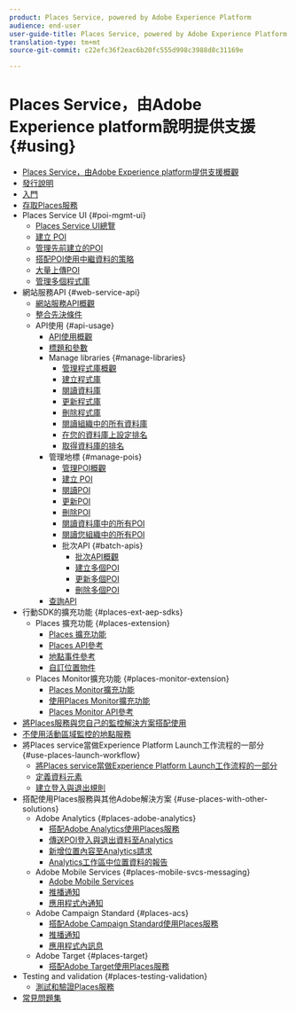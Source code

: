 ```yaml
---
product: Places Service, powered by Adobe Experience Platform
audience: end-user
user-guide-title: Places Service, powered by Adobe Experience Platform
translation-type: tm+mt
source-git-commit: c22efc36f2eac6b20fc555d998c3988d8c31169e

---
```



# Places Service，由Adobe Experience platform說明提供支援 {#using}

+ [Places Service，由Adobe Experience platform提供支援概觀](home.md)
+ [發行說明](release-notes.md)
+ [入門](getting-started.md)
+ [存取Places服務](places-gain-access.md)
+ Places Service UI {#poi-mgmt-ui}
   + [Places Service UI總覽](poi-mgmt-ui/poi-mgmt-ui-overview.md)
   + [建立 POI](poi-mgmt-ui/create-a-poi-ui.md)
   + [管理先前建立的POI](poi-mgmt-ui/managing-pois-in-the-places-ui.md)
   + [搭配POI使用中繼資料的策略](poi-mgmt-ui/metadata-with-pois.md)
   + [大量上傳POI](poi-mgmt-ui/bulk-upload-pois.md)
   + [管理多個程式庫](poi-mgmt-ui/manage-libraries-in-the-places-ui.md)
+ 網站服務API {#web-service-api}
   + [網站服務API概觀](web-service-api/places-web-services.md)
   + [整合先決條件](web-service-api/adobe-i-o-integration.md)
   + API使用 {#api-usage}
      + [API使用概觀](web-service-api/api-usage/api-usage-overview.md)
      + [標題和參數](web-service-api/api-usage/headers-and-parameters.md)
      + Manage libraries {#manage-libraries}
         + [管理程式庫概觀](web-service-api/api-usage/manage-libraries/manage-libraries.md)
         + [建立程式庫](web-service-api/api-usage/manage-libraries/create-a-library.md)
         + [閱讀資料庫](web-service-api/api-usage/manage-libraries/read-a-library.md)
         + [更新程式庫](web-service-api/api-usage/manage-libraries/update-a-library.md)
         + [刪除程式庫](web-service-api/api-usage/manage-libraries/delete-a-library.md)
         + [閱讀組織中的所有資料庫](web-service-api/api-usage/manage-libraries/read-all-libraries-in-your-organization.md)
         + [在您的資料庫上設定排名](web-service-api/api-usage/manage-libraries/set-a-ran-on-your-libraries.md)
         + [取得資料庫的排名](web-service-api/api-usage/manage-libraries/get-a-librarys-rank.md)
      + 管理地標 {#manage-pois}
         + [管理POI概觀](web-service-api/api-usage/manage-pois/manage-pois.md)
         + [建立 POI](web-service-api/api-usage/manage-pois/create-a-poi.md)
         + [閱讀POI](web-service-api/api-usage/manage-pois/read-a-poi.md)
         + [更新POI](web-service-api/api-usage/manage-pois/update-a-poi.md)
         + [刪除POI](web-service-api/api-usage/manage-pois/delete-a-poi.md)
         + [閱讀資料庫中的所有POI](web-service-api/api-usage/manage-pois/read-all-pois-in-a-library.md)
         + [閱讀您組織中的所有POI](web-service-api/api-usage/manage-pois/read-all-pois-in-your-organization.md)
         + 批次API {#batch-apis}
            + [批次API概觀](web-service-api/api-usage/manage-pois/batch-apis/batch-apis.md)
            + [建立多個POI](web-service-api/api-usage/manage-pois/batch-apis/create-multiple-pois.md)
            + [更新多個POI](web-service-api/api-usage/manage-pois/batch-apis/update-multiple-pois.md)
            + [刪除多個POI](web-service-api/api-usage/manage-pois/batch-apis/delete-multiple-pois.md)
      + [查詢API](web-service-api/api-usage/query-apis.md)
+ 行動SDK的擴充功能 {#places-ext-aep-sdks}
   + Places 擴充功能 {#places-extension}
      + [Places 擴充功能](places-ext-aep-sdks/places-extension/places-extension.md)
      + [Places API參考](places-ext-aep-sdks/places-extension/places-api-reference.md)
      + [地點事件參考](places-ext-aep-sdks/places-extension/places-event-ref.md)
      + [自訂位置物件](places-ext-aep-sdks/places-extension/cust-places-objects.md)
   + Places Monitor擴充功能 {#places-monitor-extension}
      + [Places Monitor擴充功能](places-ext-aep-sdks/places-monitor-extension/places-monitor-extension.md)
      + [使用Places Monitor擴充功能](places-ext-aep-sdks/places-monitor-extension/using-places-monitor-extension.md)
      + [Places Monitor API參考](places-ext-aep-sdks/places-monitor-extension/places-monitor-api-reference.md)
+ [將Places服務與您自己的監控解決方案搭配使用](using-your-own-monitor.md)
+ [不使用活動區域監控的地點服務](use-places-without-active-monitoring.md)
+ 將Places service當做Experience Platform Launch工作流程的一部分 {#use-places-launch-workflow}
   + [將Places service當做Experience Platform Launch工作流程的一部分](use-places-launch-workflow/places-launch-workflow.md)
   + [定義資料元素](use-places-launch-workflow/define-data-elements.md)
   + [建立登入與退出規則](use-places-launch-workflow/create-rule-places-property.md)
+ 搭配使用Places服務與其他Adobe解決方案 {#use-places-with-other-solutions}
   + Adobe Analytics {#places-adobe-analytics}
      + [搭配Adobe Analytics使用Places服務](use-places-with-other-solutions/places-adobe-analytics/use-places-analytics-overview.md)
      + [傳送POI登入與退出資料至Analytics](use-places-with-other-solutions/places-adobe-analytics/use-places-adobe-analytics.md)
      + [新增位置內容至Analytics請求](use-places-with-other-solutions/places-adobe-analytics/run-reports-aa-places-data.md)
      + [Analytics工作區中位置資料的報告](use-places-with-other-solutions/places-adobe-analytics/places-in-workspace.md)
   + Adobe Mobile Services {#places-mobile-svcs-messaging}
      + [Adobe Mobile Services](use-places-with-other-solutions/places-mobile-svcs-for-messaging/use-places-mobie-svcs-messaging.md)
      + [推播通知](use-places-with-other-solutions/places-mobile-svcs-for-messaging/mobile-svcs-messaging-push.md)
      + [應用程式內通知](use-places-with-other-solutions/places-mobile-svcs-for-messaging/mobile-svcs-messaging-inapp.md)
   + Adobe Campaign Standard {#places-acs}
      + [搭配Adobe Campaign Standard使用Places服務](use-places-with-other-solutions/places-acs/places-acs-overview.md)
      + [推播通知](use-places-with-other-solutions/places-acs/places-acs-push-notifications.md)
      + [應用程式內訊息](use-places-with-other-solutions/places-acs/places-acs-in-app-messages.md)
   + Adobe Target {#places-target}
      + [搭配Adobe Target使用Places服務](use-places-with-other-solutions/places-target/places-target.md)
+ Testing and validation {#places-testing-validation}
   + [測試和驗證Places服務](places-testing-validation/test-validate-places.md)
+ [常見問題集](places-faqs.md)
